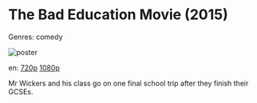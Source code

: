 # The Bad Education Movie (2015)

Genres: comedy

![poster](http://image.tmdb.org/t/p/w500/dM3hj7BcciJAS1g1Au7HuuNb8d4.jpg)

en:
  [720p](magnet:?xt=urn:btih:50321D97B2B65ECF96AFA40E779971FF52B0B314&tr=udp://glotorrents.pw:6969/announce&tr=udp://tracker.opentrackr.org:1337/announce&tr=udp://torrent.gresille.org:80/announce&tr=udp://tracker.openbittorrent.com:80&tr=udp://tracker.coppersurfer.tk:6969&tr=udp://tracker.leechers-paradise.org:6969&tr=udp://p4p.arenabg.ch:1337&tr=udp://tracker.internetwarriors.net:1337)
  [1080p](magnet:?xt=urn:btih:D842D2561FDAD9519DCB09D237D972C77C8E7E1C&tr=udp://glotorrents.pw:6969/announce&tr=udp://tracker.opentrackr.org:1337/announce&tr=udp://torrent.gresille.org:80/announce&tr=udp://tracker.openbittorrent.com:80&tr=udp://tracker.coppersurfer.tk:6969&tr=udp://tracker.leechers-paradise.org:6969&tr=udp://p4p.arenabg.ch:1337&tr=udp://tracker.internetwarriors.net:1337)
  


Mr Wickers and his class go on one final school trip after they finish their GCSEs.